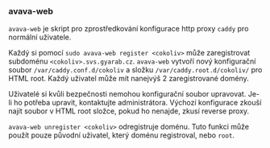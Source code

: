 ### avava-web

`avava-web` je skript pro zprostředkování konfigurace http proxy `caddy` pro normální uživatele.

Každý si pomocí `sudo avava-web register <cokoliv>` může zaregistrovat subdoménu `<cokoliv>.svs.gyarab.cz`.
`avava-web` vytvoří nový konfigurační soubor `/var/caddy.conf.d/cokoliv` a složku `/var/caddy.root.d/cokoliv/` pro
HTML root. Každý uživatel může mít nanejvýš 2 zaregistrované domény.

Uživatelé si kvůli bezpečnosti nemohou konfigurační soubor upravovat. Je-li ho potřeba upravit,
kontaktujte administrátora. Výchozí konfigurace zkouší najít soubor v HTML root složce, pokud ho nenajde, zkusí
reverse proxy.

`avava-web unregister <cokoliv>` odregistruje doménu. Tuto funkci může použít pouze původní uživatel, který doménu
registroval, nebo `root`.
